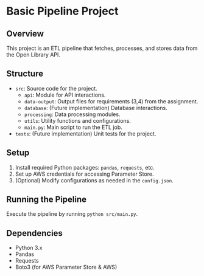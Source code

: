 # Basic Pipeline Project

## Overview
This project is an ETL pipeline that fetches, processes, and stores data from the Open Library API.

## Structure
- `src`: Source code for the project.
  - `api`: Module for API interactions.
  - `data-output`: Output files for requirements (3,4) from the assignment.
  - `database`: (Future implementation) Database interactions.
  - `processing`: Data processing modules.
  - `utils`: Utility functions and configurations.
  - `main.py`: Main script to run the ETL job.
- `tests`: (Future implementation) Unit tests for the project.

## Setup
1. Install required Python packages: `pandas`, `requests`, etc.
2. Set up AWS credentials for accessing Parameter Store.
3. (Optional) Modify configurations as needed in the `config.json`.

## Running the Pipeline
Execute the pipeline by running `python src/main.py`.

## Dependencies
- Python 3.x
- Pandas
- Requests
- Boto3 (for AWS Parameter Store & AWS)

